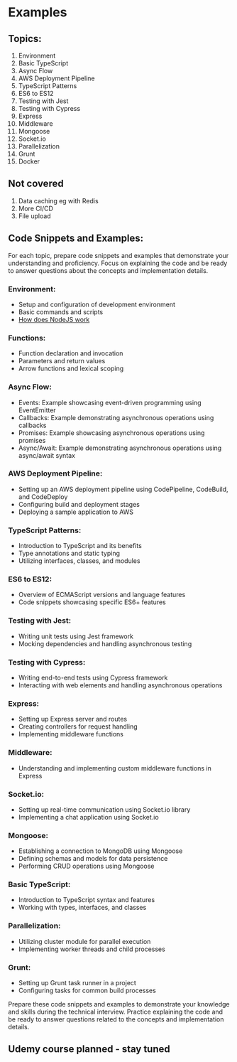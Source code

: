 # Examples

## Topics:

1. Environment
2. Basic TypeScript
3. Async Flow
4. AWS Deployment Pipeline
5. TypeScript Patterns
6. ES6 to ES12
7. Testing with Jest
8. Testing with Cypress
9. Express
10. Middleware
11. Mongoose
12. Socket.io
13. Parallelization
14. Grunt
15. Docker

## Not covered
1. Data caching eg with Redis
2. More CI/CD
3. File upload

## Code Snippets and Examples:

For each topic, prepare code snippets and examples that demonstrate your understanding and proficiency. Focus on explaining the code and be ready to answer questions about the concepts and implementation details.

### Environment:

- Setup and configuration of development environment
- Basic commands and scripts
-  [How does NodeJS work](https://chaudharypulkit93.medium.com/how-does-nodejs-work-beginner-to-advanced-event-loop-v8-engine-libuv-threadpool-bbe9b41b5bdd)


### Functions:

- Function declaration and invocation
- Parameters and return values
- Arrow functions and lexical scoping

### Async Flow:

- Events: Example showcasing event-driven programming using EventEmitter
- Callbacks: Example demonstrating asynchronous operations using callbacks
- Promises: Example showcasing asynchronous operations using promises
- Async/Await: Example demonstrating asynchronous operations using async/await syntax

### AWS Deployment Pipeline:

- Setting up an AWS deployment pipeline using CodePipeline, CodeBuild, and CodeDeploy
- Configuring build and deployment stages
- Deploying a sample application to AWS

### TypeScript Patterns:

- Introduction to TypeScript and its benefits
- Type annotations and static typing
- Utilizing interfaces, classes, and modules

### ES6 to ES12:

- Overview of ECMAScript versions and language features
- Code snippets showcasing specific ES6+ features

### Testing with Jest:

- Writing unit tests using Jest framework
- Mocking dependencies and handling asynchronous testing

### Testing with Cypress:

- Writing end-to-end tests using Cypress framework
- Interacting with web elements and handling asynchronous operations

### Express:

- Setting up Express server and routes
- Creating controllers for request handling
- Implementing middleware functions

### Middleware:

- Understanding and implementing custom middleware functions in Express

### Socket.io:

- Setting up real-time communication using Socket.io library
- Implementing a chat application using Socket.io

### Mongoose:

- Establishing a connection to MongoDB using Mongoose
- Defining schemas and models for data persistence
- Performing CRUD operations using Mongoose

### Basic TypeScript:

- Introduction to TypeScript syntax and features
- Working with types, interfaces, and classes

### Parallelization:

- Utilizing cluster module for parallel execution
- Implementing worker threads and child processes

### Grunt:

- Setting up Grunt task runner in a project
- Configuring tasks for common build processes

Prepare these code snippets and examples to demonstrate your knowledge and skills during the technical interview. Practice explaining the code and be ready to answer questions related to the concepts and implementation details.

## Udemy course planned - stay tuned

